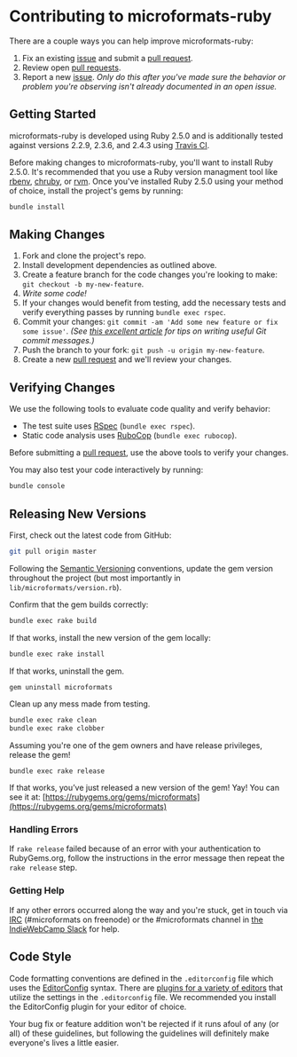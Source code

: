 # Contributing to microformats-ruby

There are a couple ways you can help improve microformats-ruby:

1. Fix an existing [issue][issues] and submit a [pull request][pulls].
1. Review open [pull requests][pulls].
1. Report a new [issue][issues]. _Only do this after you've made sure the behavior or problem you're observing isn't already documented in an open issue._

## Getting Started

microformats-ruby is developed using Ruby 2.5.0 and is additionally tested against versions 2.2.9, 2.3.6, and 2.4.3 using [Travis CI](https://travis-ci.org/microformats/microformats-ruby).

Before making changes to microformats-ruby, you'll want to install Ruby 2.5.0. It's recommended that you use a Ruby version managment tool like [rbenv](https://github.com/rbenv/rbenv), [chruby](https://github.com/postmodern/chruby), or [rvm](https://github.com/rvm/rvm). Once you've installed Ruby 2.5.0 using your method of choice, install the project's gems by running:

```sh
bundle install
```

## Making Changes

1. Fork and clone the project's repo.
1. Install development dependencies as outlined above.
1. Create a feature branch for the code changes you're looking to make: `git checkout -b my-new-feature`.
1. _Write some code!_
1. If your changes would benefit from testing, add the necessary tests and verify everything passes by running `bundle exec rspec`.
1. Commit your changes: `git commit -am 'Add some new feature or fix some issue'`. _(See [this excellent article](https://chris.beams.io/posts/git-commit/) for tips on writing useful Git commit messages.)_
1. Push the branch to your fork: `git push -u origin my-new-feature`.
1. Create a new [pull request][pulls] and we'll review your changes.

## Verifying Changes

We use the following tools to evaluate code quality and verify behavior:

- The test suite uses [RSpec](http://rspec.info) (`bundle exec rspec`).
- Static code analysis uses [RuboCop](https://github.com/bbatsov/rubocop) (`bundle exec rubocop`).

Before submitting a [pull request][pulls], use the above tools to verify your changes.

You may also test your code interactively by running:

```sh
bundle console
```

## Releasing New Versions

First, check out the latest code from GitHub:

```sh
git pull origin master
```

Following the [Semantic Versioning](https://semver.org) conventions, update the gem version throughout the project (but most importantly in `lib/microformats/version.rb`).

Confirm that the gem builds correctly:

```sh
bundle exec rake build
```

If that works, install the new version of the gem locally:

```sh
bundle exec rake install
```

If that works, uninstall the gem.

```sh
gem uninstall microformats
```

Clean up any mess made from testing.

```sh
bundle exec rake clean
bundle exec rake clobber
```

Assuming you're one of the gem owners and have release privileges, release the gem!

```
bundle exec rake release
```

If that works, you’ve just released a new version of the gem! Yay! You can see it at: [https://rubygems.org/gems/microformats](https://rubygems.org/gems/microformats)

### Handling Errors

If `rake release` failed because of an error with your authentication to RubyGems.org, follow the instructions in the error message then repeat the `rake release` step.

### Getting Help

If any other errors occurred along the way and you're stuck, get in touch via [IRC](http://microformats.org/wiki/irc) (#microformats on freenode) or the #microformats channel in [the IndieWebCamp Slack](https://indieweb.org/Slack) for help.

## Code Style

Code formatting conventions are defined in the `.editorconfig` file which uses the [EditorConfig](http://editorconfig.org) syntax. There are [plugins for a variety of editors](http://editorconfig.org/#download) that utilize the settings in the `.editorconfig` file. We recommended you install the EditorConfig plugin for your editor of choice.

Your bug fix or feature addition won't be rejected if it runs afoul of any (or all) of these guidelines, but following the guidelines will definitely make everyone's lives a little easier.

[issues]: https://github.com/microformats/microformats-ruby/issues
[pulls]: https://github.com/microformats/microformats-ruby/pulls
